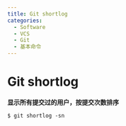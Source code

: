 ```yaml
---
title: Git shortlog
categories:
  - Software
  - VCS
  - Git
  - 基本命令
---
```

# Git shortlog

**显示所有提交过的用户，按提交次数排序**

```shell
$ git shortlog -sn
```